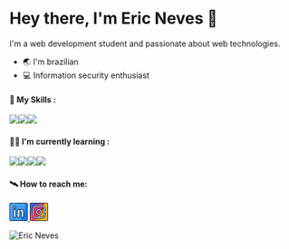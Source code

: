 # Hey there, I'm Eric Neves 👋

I'm a web development student and passionate about web technologies.

- 🌏 I'm brazilian 
- 💻 Information security enthusiast

#### 🚀 My Skills :
<img src="https://img.icons8.com/color/256/html-5.png" width="42px"><img src="https://img.icons8.com/fluency/256/css3.png"  width="42px"><img src="https://img.icons8.com/fluency/256/javascript.png"  width="42px">

#### 👨‍💻 I'm currently learning :

<img src="https://img.icons8.com/fluency/256/node-js.png"  width="42px"><img src="https://img.icons8.com/external-others-amoghdesign/256/external-react-native-soleicons-fill-vol-1-others-amoghdesign.png"  width="42px"><img src="https://img.icons8.com/color/256/postgreesql.png"  width="42px"><img src="https://img.icons8.com/color/256/mongodb.png"  width="42px">

#### 🛰 How to reach me:

<a href="https://www.linkedin.com/in/ericnevesrr/">
    <img src="./assets/img/linkedin.png" />
</a>
<a href="https://www.instagram.com/ericneves_dev/">
    <img src="./assets/img/instagram.png" />
</a>

![Eric Neves](https://github-readme-stats.vercel.app/api?username=ericneves&show_icons=true&theme=radical)


 
